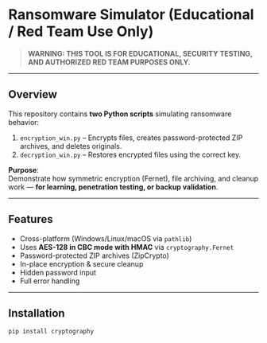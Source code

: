 # Ransomware Simulator (Educational / Red Team Use Only)

> **WARNING: THIS TOOL IS FOR EDUCATIONAL, SECURITY TESTING, AND AUTHORIZED RED TEAM PURPOSES ONLY.**

---

## Overview

This repository contains **two Python scripts** simulating ransomware behavior:

1. `encryption_win.py` – Encrypts files, creates password-protected ZIP archives, and deletes originals.
2. `decryption_win.py` – Restores encrypted files using the correct key.

**Purpose**:  
Demonstrate how symmetric encryption (Fernet), file archiving, and cleanup work — **for learning, penetration testing, or backup validation**.

---

## Features

- Cross-platform (Windows/Linux/macOS via `pathlib`)
- Uses **AES-128 in CBC mode with HMAC** via `cryptography.Fernet`
- Password-protected ZIP archives (ZipCrypto)
- In-place encryption & secure cleanup
- Hidden password input
- Full error handling

---

## Installation

```bash
pip install cryptography
